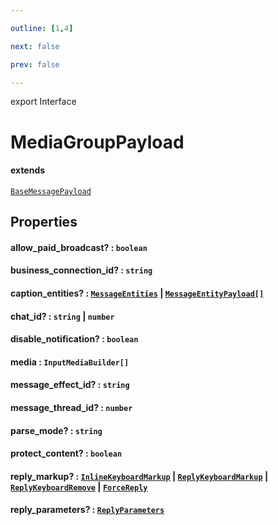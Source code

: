 ```yaml
---

outline: [1,4]

next: false

prev: false

---
```


export Interface
# MediaGroupPayload
#### extends
 [`BaseMessagePayload`](./BaseMessagePayload.md)

## Properties

#### allow_paid_broadcast? : `boolean`

#### business_connection_id? : `string`

#### caption_entities? : [`MessageEntities`](../classes/MessageEntities.md) \| [`MessageEntityPayload[]`](./MessageEntityPayload.md)

#### chat_id? : `string` \| `number`

#### disable_notification? : `boolean`

#### media : `InputMediaBuilder[]`

#### message_effect_id? : `string`

#### message_thread_id? : `number`

#### parse_mode? : `string`

#### protect_content? : `boolean`

#### reply_markup? : [`InlineKeyboardMarkup`](../classes/InlineKeyboardMarkup.md) \| [`ReplyKeyboardMarkup`](../classes/ReplyKeyboardMarkup.md) \| [`ReplyKeyboardRemove`](../classes/ReplyKeyboardRemove.md) \| [`ForceReply`](../classes/ForceReply.md)

#### reply_parameters? : [`ReplyParameters`](./ReplyParameters.md)
